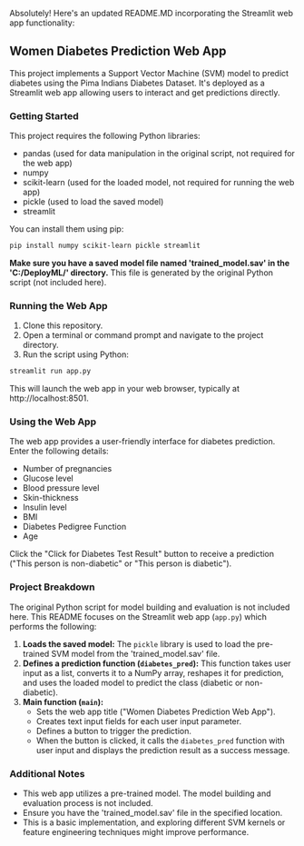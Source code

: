 Absolutely! Here's an updated README.MD incorporating the Streamlit web app functionality:

## Women Diabetes Prediction Web App

This project implements a Support Vector Machine (SVM) model to predict diabetes using the Pima Indians Diabetes Dataset. It's deployed as a Streamlit web app allowing users to interact and get predictions directly.

### Getting Started

This project requires the following Python libraries:

* pandas (used for data manipulation in the original script, not required for the web app)
* numpy
* scikit-learn (used for the loaded model, not required for running the web app)
* pickle (used to load the saved model)
* streamlit

You can install them using pip:

```bash
pip install numpy scikit-learn pickle streamlit
```

**Make sure you have a saved model file named 'trained_model.sav' in the 'C:/DeployML/' directory.**  This file is generated by the original Python script (not included here).

### Running the Web App

1. Clone this repository.
2. Open a terminal or command prompt and navigate to the project directory.
3. Run the script using Python:

```bash
streamlit run app.py
```

This will launch the web app in your web browser, typically at http://localhost:8501.

### Using the Web App

The web app provides a user-friendly interface for diabetes prediction. Enter the following details:

* Number of pregnancies
* Glucose level
* Blood pressure level
* Skin-thickness
* Insulin level
* BMI
* Diabetes Pedigree Function
* Age

Click the "Click for Diabetes Test Result" button to receive a prediction ("This person is non-diabetic" or "This person is diabetic").

### Project Breakdown

The original Python script for model building and evaluation is not included here. This README focuses on the Streamlit web app (`app.py`) which performs the following:

1. **Loads the saved model:** The `pickle` library is used to load the pre-trained SVM model from the 'trained_model.sav' file.
2. **Defines a prediction function (`diabetes_pred`):** This function takes user input as a list, converts it to a NumPy array, reshapes it for prediction, and uses the loaded model to predict the class (diabetic or non-diabetic).
3. **Main function (`main`):**
    * Sets the web app title ("Women Diabetes Prediction Web App").
    * Creates text input fields for each user input parameter.
    * Defines a button to trigger the prediction.
    * When the button is clicked, it calls the `diabetes_pred` function with user input and displays the prediction result as a success message.

### Additional Notes

* This web app utilizes a pre-trained model. The model building and evaluation process is not included.
* Ensure you have the 'trained_model.sav' file in the specified location.
* This is a basic implementation, and exploring different SVM kernels or feature engineering techniques might improve performance.
